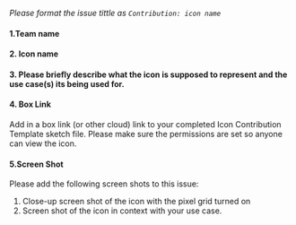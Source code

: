 <!-- Pleas fill out all the sections below.-->

*Please format the issue tittle as `Contribution: icon name`*

#### 1.Team name

#### 2. Icon name

#### 3. Please briefly describe what the icon is supposed to represent and the use case(s) its being used for.

#### 4. Box Link
Add in a box link (or other cloud) link to your completed Icon Contribution Template sketch file. Please make sure the permissions are set so anyone can view the icon.

#### 5.Screen Shot
Please add the following screen shots to this issue:

1. Close-up screen shot of the icon with the pixel grid turned on 
2. Screen shot of the icon in context with your use case. 
